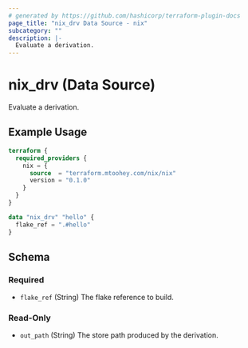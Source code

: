 ```yaml
---
# generated by https://github.com/hashicorp/terraform-plugin-docs
page_title: "nix_drv Data Source - nix"
subcategory: ""
description: |-
  Evaluate a derivation.
---
```


# nix_drv (Data Source)

Evaluate a derivation.

## Example Usage

```terraform
terraform {
  required_providers {
    nix = {
      source  = "terraform.mtoohey.com/nix/nix"
      version = "0.1.0"
    }
  }
}

data "nix_drv" "hello" {
  flake_ref = ".#hello"
}
```

<!-- schema generated by tfplugindocs -->
## Schema

### Required

- `flake_ref` (String) The flake reference to build.

### Read-Only

- `out_path` (String) The store path produced by the derivation.


